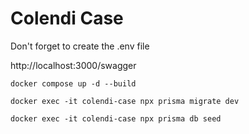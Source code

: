 # Colendi Case

Don't forget to create the .env file

http://localhost:3000/swagger

``
docker compose up -d --build
``

``
docker exec -it colendi-case npx prisma migrate dev
``

``
docker exec -it colendi-case npx prisma db seed
``